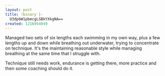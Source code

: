 ```yaml
---
layout: post
title: !binary |-
  U3dpbW1pbmcgLSBkYXkgNA==
created: 1216954049
---
```

Managed two sets of six lengths each swimming in my own way, plus a few lengths up and down while breathing out underwater, trying to concentrate on technique. It's the maintaining reasonable style while managing breathing at the same time that I struggle with.

Technique still needs work, endurance is getting there, more practice and then some coaching should do it.
